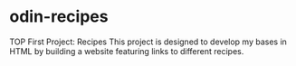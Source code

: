 # odin-recipes
TOP First Project: Recipes
This project is designed to develop my bases in HTML by building a website featuring links to different recipes.